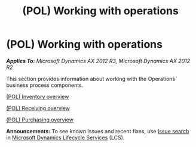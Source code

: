 ﻿---
title: (POL) Working with operations
TOCTitle: (POL) Working with operations
ms:assetid: 079d989f-151f-45a3-b005-e859c157e4aa
ms:mtpsurl: https://technet.microsoft.com/en-us/library/JJ678119(v=AX.60)
ms:contentKeyID: 49386842
ms.date: 04/18/2014
mtps_version: v=AX.60
---

# (POL) Working with operations 


_**Applies To:** Microsoft Dynamics AX 2012 R3, Microsoft Dynamics AX 2012 R2_

This section provides information about working with the Operations business process components.

[(POL) Inventory overview](pol-inventory-overview.md)

[(POL) Receiving overview](pol-receiving-overview.md)

[(POL) Purchasing overview](pol-purchasing-overview.md)

  
**Announcements:** To see known issues and recent fixes, use [Issue search](http://go.microsoft.com/fwlink/?linkid=389258) in [Microsoft Dynamics Lifecycle Services](http://go.microsoft.com/fwlink/?linkid=306505) (LCS).

